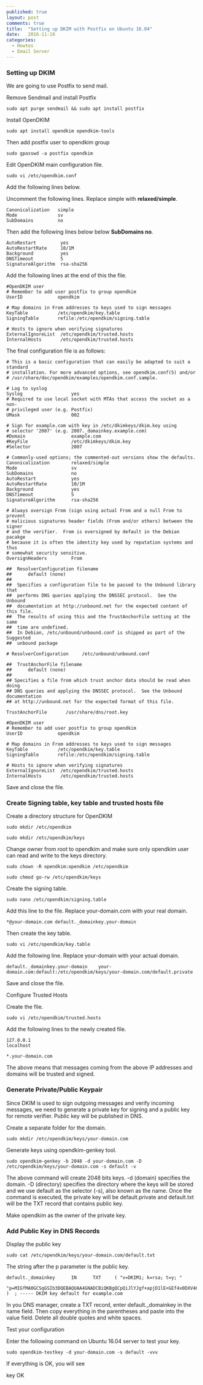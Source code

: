 ```yaml
---
published: true
layout: post
comments: true
title:  "Setting up DKIM with Postfix on Ubuntu 16.04"
date:   2016-11-18
categories:
  - Howtos
  - Email Server
---
```


### Setting up DKIM

We are going to use Postfix to send mail.

Remove Sendmail and install Postfix

    sudo apt purge sendmail && sudo apt install postfix

Install OpenDKIM

    sudo apt install opendkim opendkim-tools
 
Then add postfix user to opendkim group

    sudo gpasswd -a postfix opendkim

Edit OpenDKIM main configuration file.

    sudo vi /etc/opendkim.conf

Add the following lines below.

Uncomment the following lines. Replace simple with <b>relaxed/simple</b>.

    Canonicalization   simple
    Mode               sv
    SubDomains         no
  
Then add the following lines below below <b>SubDomains  no</b>.

    AutoRestart         yes
    AutoRestartRate     10/1M
    Background          yes
    DNSTimeout          5
    SignatureAlgorithm  rsa-sha256
 
Add the following lines at the end of this the file.
    
    #OpenDKIM user
    # Remember to add user postfix to group opendkim
    UserID             opendkim
     
    # Map domains in From addresses to keys used to sign messages
    KeyTable           /etc/opendkim/key.table
    SigningTable       refile:/etc/opendkim/signing.table
     
    # Hosts to ignore when verifying signatures
    ExternalIgnoreList  /etc/opendkim/trusted.hosts
    InternalHosts       /etc/opendkim/trusted.hosts
    
The final configuration file is as follows:

    # This is a basic configuration that can easily be adapted to suit a standard
    # installation. For more advanced options, see opendkim.conf(5) and/or
    # /usr/share/doc/opendkim/examples/opendkim.conf.sample.
    
    # Log to syslog
    Syslog                  yes
    # Required to use local socket with MTAs that access the socket as a non-
    # privileged user (e.g. Postfix)
    UMask                   002
    
    # Sign for example.com with key in /etc/dkimkeys/dkim.key using
    # selector '2007' (e.g. 2007._domainkey.example.com)
    #Domain                 example.com
    #KeyFile                /etc/dkimkeys/dkim.key
    #Selector               2007
    
    # Commonly-used options; the commented-out versions show the defaults.
    Canonicalization        relaxed/simple
    Mode                    sv
    SubDomains              no
    AutoRestart         	yes
    AutoRestartRate     	10/1M
    Background          	yes
    DNSTimeout          	5
    SignatureAlgorithm  	rsa-sha256
    
    # Always oversign From (sign using actual From and a null From to prevent
    # malicious signatures header fields (From and/or others) between the signer
    # and the verifier.  From is oversigned by default in the Debian pacakge
    # because it is often the identity key used by reputation systems and thus
    # somewhat security sensitive.
    OversignHeaders         From
    
    ##  ResolverConfiguration filename
    ##      default (none)
    ##
    ##  Specifies a configuration file to be passed to the Unbound library that
    ##  performs DNS queries applying the DNSSEC protocol.  See the Unbound
    ##  documentation at http://unbound.net for the expected content of this file.
    ##  The results of using this and the TrustAnchorFile setting at the same
    ##  time are undefined.
    ##  In Debian, /etc/unbound/unbound.conf is shipped as part of the Suggested
    ##  unbound package
    
    # ResolverConfiguration     /etc/unbound/unbound.conf
    
    ##  TrustAnchorFile filename
    ##      default (none)
    ##
    ## Specifies a file from which trust anchor data should be read when doing
    ## DNS queries and applying the DNSSEC protocol.  See the Unbound documentation
    ## at http://unbound.net for the expected format of this file.
    
    TrustAnchorFile       /usr/share/dns/root.key
    
    #OpenDKIM user
    # Remember to add user postfix to group opendkim
    UserID             opendkim
    
    # Map domains in From addresses to keys used to sign messages
    KeyTable           /etc/opendkim/key.table
    SigningTable       refile:/etc/opendkim/signing.table
    
    # Hosts to ignore when verifying signatures
    ExternalIgnoreList  /etc/opendkim/trusted.hosts
    InternalHosts       /etc/opendkim/trusted.hosts

Save and close the file.

### Create Signing table, key table and trusted hosts file

Create a directory structure for OpenDKIM

    sudo mkdir /etc/opendkim
    
    sudo mkdir /etc/opendkim/keys

Change owner from root to opendkim and make sure only opendkim user can read and write to the keys directory.

    sudo chown -R opendkim:opendkim /etc/opendkim
    
    sudo chmod go-rw /etc/opendkim/keys
    
Create the signing table.

    sudo nano /etc/opendkim/signing.table

Add this line to the file. Replace your-domain.com with your real domain.

    *@your-domain.com default._domainkey.your-domain
    
Then create the key table.

    sudo vi /etc/opendkim/key.table

Add the following line. Replace your-domain with your actual domain.

    default._domainkey.your-domain    your-domain.com:default:/etc/opendkim/keys/your-domain.com/default.private

Save and close the file.

Configure Trusted Hosts

Create the file.

    sudo vi /etc/opendkim/trusted.hosts

Add the following lines to the newly created file.

    127.0.0.1
    localhost
    
    *.your-domain.com
    
The above means that messages coming from the above IP addresses and domains will be trusted and signed.

### Generate Private/Public Keypair

Since DKIM is used to sign outgoing messages and verify incoming messages, we need to generate a private key for signing and a public key for remote verifier. Public key will be published in DNS.

Create a separate folder for the domain.

    sudo mkdir /etc/opendkim/keys/your-domain.com

Generate keys using opendkim-genkey tool.

    sudo opendkim-genkey -b 2048 -d your-domain.com -D /etc/opendkim/keys/your-domain.com -s default -v
    
The above command will create 2048 bits keys. -d (domain) specifies the domain. -D (directory) specifies the directory where the keys will be stored and we use default as the selector (-s), also known as the name. Once the command is executed, the private key will be default.private and default.txt will be the TXT record that contains public key.

Make opendkim as the owner of the private key.

### Add Public Key in DNS Records

Display the public key

    sudo cat /etc/opendkim/keys/your-domain.com/default.txt

The string after the p parameter is the public key.

    default._domainkey      IN      TXT     ( "v=DKIM1; k=rsa; t=y; "
          "p=MIGfMA0GCSqGSIb3DQEBAQUAA4GNADCBiQKBgQCpQiJlYJgf+apjD1lE+GEf4x0DXV46wpn5JJF6m/wRz3fZJx5t/4rv+KmWhLDENPfxZK97GpWji2Zp7PQ7NYUVqXoU5hRkHIQSMwn/fngsg9tay7FMolQMMoEgqzSLI5m0dXblBQ9z/2nzm8UB6vgxH7bYeQ6B6+rvLe+qvHgI4wIDAQAB" )  ; ----- DKIM key default for example.com

In you DNS manager, create a TXT record, enter default._domainkey in the name field. Then copy everything in the parentheses and paste into the value field. Delete all double quotes and white spaces.

Test your configuration

Enter the following command on Ubuntu 16.04 server to test your key.

    sudo opendkim-testkey -d your-domain.com -s default -vvv

If everything is OK, you will see

key OK
